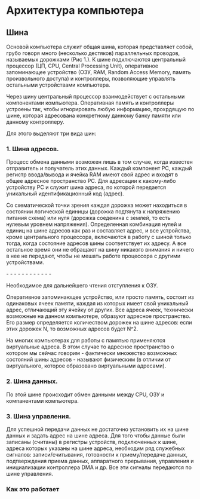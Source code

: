 <h1>Архитектура компьютера</h1>
<h2>Шина</h2>
<p>Основой компьютера служит общая шина, которая представляет собой, грубо говоря много (несколько дестяков) параллельных проводов, называемых дорожками (Рис 1.). К шине подключаются центральный процессор (ЦП, CPU, Сentral Processing Unit), оперативное запоминающее устройство (ОЗУ, RAM, Random Access Memory, память произвольного доступа) и контроллеры, позволяющие управлять остальными устройствами компьютера.</p>

<p>Через шину центральный процессор взаимодействует с остальными компонентами компьютера. Оперативная память и контроллеры устроены так, чтобы игнорировать любую информацию, прохрдящую по шине, которая адресована конкретному данному банку памяти или данному контроллеру.</p>

<p>Для этого выделяют три вида шин:</p>

<h3>1. Шина адресов.</h3>
<p>Процесс обмена данными возможен лишь в том случае, когда известен от­правитель и получатель этих данных. Каждый компонент PC, каждый регистр ввода/вывода и ячейка RAM имеют свой адрес и входят в общее адресное пространство PC. Для адресации к какому-либо устройству PC и служит шина адреса, по которой передается уникальный идентификацион­ный код (адрес).</p>

<p>Со схематической точки зрения каждая дорожка может находиться в состоянии логической единицы (дорожка подтянута к напряжению питания схема) или нуля (дорожка соеденина с землей, то есть нулевым уровнем напряжения). Определенная комбинация нулей и единиц на шине адресов как раз и составляет адрес, и все устройства, кроме центрального процессора, включаются в работу с шиной только тогда, когда состояние адресов шины соответствует их адресу. А все остальное время они не обращают на шину никакого внимания и ничего в нее не передают, чтобы не мешать работе процессора с другими устройствами.</p>

<p>- - - - - - - - - - - -</p>

<p>Необходимое для дальнейшего чтения отступления к ОЗУ.</p>
<p>Оперативное запоминающее устройство, или просто память, состоит из одинаковых ячеек памяти, каждая из которых имеет свой уникальный адрес, отличающий эту ячейку от других. Все адреса ячеек, технически возможные на данном компьютере, образуют адресное пространство. Его размер определяется количеством дорожек на шине адресов: если этих дорожек N, то возможных адресов будет N^2.</p>
<p>На многих компьютерах для работы с памятью применяются виртуальные адреса. В этом случае то адресное пространство о котором мы сейчас говорим - фактически множество возможных состояний шины адресов - называют физическим (в отличии от виртуального, которое образовано виртуальными адресами).</p>

<h3>2. Шина данных.</h3>
<p>По этой шине происходит обмен данными между CPU, ОЗУ и компанентами компьютера.</p>

<h3>3. Шина управления.</h3>
<p>Для успешной передачи данных не достаточно установить их на шине дан­ных и задать адрес на шине адреса. Для того чтобы данные были записаны (считаны) в регистры устройств, подключенных к шине, адреса которых указаны на шине адреса, необходим ряд служебных сигналов: записи/счи­тывания, готовности к приему/передаче данных, подтверждения приема данных, аппаратного прерывания, управления и инициализации контролле­ра DMA и др. Все эти сигналы передаются по шине управления.</p>

<h3>Как это работает</h3>